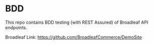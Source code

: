 # BDD

This repo contains BDD testing (with REST Assured) of Broadleaf API endpoints.

Broadleaf Link: https://github.com/BroadleafCommerce/DemoSite


